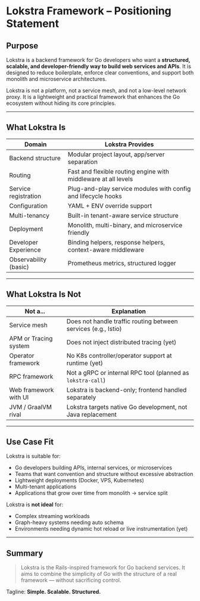 # Lokstra Framework – Positioning Statement

## Purpose

Lokstra is a backend framework for Go developers who want a **structured, scalable, and developer-friendly way to build web services and APIs**. It is designed to reduce boilerplate, enforce clear conventions, and support both monolith and microservice architectures.

Lokstra is not a platform, not a service mesh, and not a low-level network proxy. It is a lightweight and practical framework that enhances the Go ecosystem without hiding its core principles.

---

## What Lokstra **Is**

| Domain                | Lokstra Provides                                               |
| --------------------- | -------------------------------------------------------------- |
| Backend structure     | Modular project layout, app/server separation                  |
| Routing               | Fast and flexible routing engine with middleware at all levels |
| Service registration  | Plug-and-play service modules with config and lifecycle hooks  |
| Configuration         | YAML + ENV override support                                    |
| Multi-tenancy         | Built-in tenant-aware service structure                        |
| Deployment            | Monolith, multi-binary, and microservice friendly              |
| Developer Experience  | Binding helpers, response helpers, context-aware middleware    |
| Observability (basic) | Prometheus metrics, structured logger                          |

---

## What Lokstra **Is Not**

| Not a...              | Explanation                                                    |
| --------------------- | -------------------------------------------------------------- |
| Service mesh          | Does not handle traffic routing between services (e.g., Istio) |
| APM or Tracing system | Does not inject distributed tracing (yet)                      |
| Operator framework    | No K8s controller/operator support at runtime (yet)            |
| RPC framework         | Not a gRPC or internal RPC tool (planned as `lokstra-call`)    |
| Web framework with UI | Lokstra is backend-only; frontend handled separately           |
| JVM / GraalVM rival   | Lokstra targets native Go development, not Java replacement    |

---

## Use Case Fit

Lokstra is suitable for:

* Go developers building APIs, internal services, or microservices
* Teams that want convention and structure without excessive abstraction
* Lightweight deployments (Docker, VPS, Kubernetes)
* Multi-tenant applications
* Applications that grow over time from monolith → service split

Lokstra is **not ideal** for:

* Complex streaming workloads
* Graph-heavy systems needing auto schema
* Environments needing dynamic hot reload or live instrumentation (yet)

---

## Summary

> Lokstra is the Rails-inspired framework for Go backend services. It aims to combine the simplicity of Go with the structure of a real framework — without sacrificing control.

Tagline: **Simple. Scalable. Structured.**
